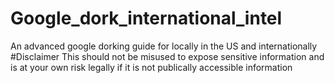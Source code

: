 # Google_dork_international_intel
An advanced google dorking guide for locally in the US and internationally
#Disclaimer
This should not be misused to expose sensitive information and is at your own risk legally if it is not publically accessible information

